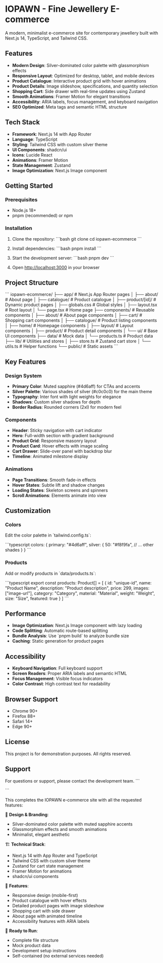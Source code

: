 # IOPAWN - Fine Jewellery E-commerce

A modern, minimalist e-commerce site for contemporary jewellery built with Next.js 14, TypeScript, and Tailwind CSS.

## Features

- **Modern Design**: Silver-dominated color palette with glassmorphism effects
- **Responsive Layout**: Optimized for desktop, tablet, and mobile devices
- **Product Catalogue**: Interactive product grid with hover animations
- **Product Details**: Image slideshow, specifications, and quantity selection
- **Shopping Cart**: Side drawer with real-time updates using Zustand
- **Smooth Animations**: Framer Motion for elegant transitions
- **Accessibility**: ARIA labels, focus management, and keyboard navigation
- **SEO Optimized**: Meta tags and semantic HTML structure

## Tech Stack

- **Framework**: Next.js 14 with App Router
- **Language**: TypeScript
- **Styling**: Tailwind CSS with custom silver theme
- **UI Components**: shadcn/ui
- **Icons**: Lucide React
- **Animations**: Framer Motion
- **State Management**: Zustand
- **Image Optimization**: Next.js Image component

## Getting Started

### Prerequisites

- Node.js 18+ 
- pnpm (recommended) or npm

### Installation

1. Clone the repository:
\`\`\`bash
git clone <repository-url>
cd iopawn-ecommerce
\`\`\`

2. Install dependencies:
\`\`\`bash
pnpm install
\`\`\`

3. Start the development server:
\`\`\`bash
pnpm dev
\`\`\`

4. Open [http://localhost:3000](http://localhost:3000) in your browser

## Project Structure

\`\`\`
iopawn-ecommerce/
├── app/                    # Next.js App Router pages
│   ├── about/             # About page
│   ├── catalogue/         # Product catalogue
│   ├── product/[id]/      # Dynamic product pages
│   ├── globals.css        # Global styles
│   ├── layout.tsx         # Root layout
│   └── page.tsx           # Home page
├── components/            # Reusable components
│   ├── about/            # About page components
│   ├── cart/             # Shopping cart components
│   ├── catalogue/        # Product listing components
│   ├── home/             # Homepage components
│   ├── layout/           # Layout components
│   ├── product/          # Product detail components
│   └── ui/               # Base UI components
├── data/                 # Mock data
│   └── products.ts       # Product data
├── lib/                  # Utilities and stores
│   ├── store.ts          # Zustand cart store
│   └── utils.ts          # Helper functions
└── public/               # Static assets
\`\`\`

## Key Features

### Design System

- **Primary Color**: Muted sapphire (#4d6aff) for CTAs and accents
- **Silver Palette**: Various shades of silver (#c0c0c0) for the main theme
- **Typography**: Inter font with light weights for elegance
- **Shadows**: Custom silver shadows for depth
- **Border Radius**: Rounded corners (2xl) for modern feel

### Components

- **Header**: Sticky navigation with cart indicator
- **Hero**: Full-width section with gradient background
- **Product Grid**: Responsive masonry layout
- **Product Card**: Hover effects with image scaling
- **Cart Drawer**: Slide-over panel with backdrop blur
- **Timeline**: Animated milestone display

### Animations

- **Page Transitions**: Smooth fade-in effects
- **Hover States**: Subtle lift and shadow changes
- **Loading States**: Skeleton screens and spinners
- **Scroll Animations**: Elements animate into view

## Customization

### Colors

Edit the color palette in \`tailwind.config.ts\`:

\`\`\`typescript
colors: {
  primary: "#4d6aff",
  silver: {
    50: "#f8f9fa",
    // ... other shades
  }
}
\`\`\`

### Products

Add or modify products in \`data/products.ts\`:

\`\`\`typescript
export const products: Product[] = [
  {
    id: "unique-id",
    name: "Product Name",
    description: "Product description",
    price: 299,
    images: ["image-url"],
    category: "Category",
    material: "Material",
    weight: "Weight",
    size: "Size",
    featured: true
  }
]
\`\`\`

## Performance

- **Image Optimization**: Next.js Image component with lazy loading
- **Code Splitting**: Automatic route-based splitting
- **Bundle Analysis**: Use \`pnpm build\` to analyze bundle size
- **Caching**: Static generation for product pages

## Accessibility

- **Keyboard Navigation**: Full keyboard support
- **Screen Readers**: Proper ARIA labels and semantic HTML
- **Focus Management**: Visible focus indicators
- **Color Contrast**: High contrast text for readability

## Browser Support

- Chrome 90+
- Firefox 88+
- Safari 14+
- Edge 90+

## License

This project is for demonstration purposes. All rights reserved.

## Support

For questions or support, please contact the development team.
\`\`\`

\`\`\`

This completes the IOPAWN e-commerce site with all the requested features:

🎨 **Design & Branding**:
- Silver-dominated color palette with muted sapphire accents
- Glassmorphism effects and smooth animations
- Minimalist, elegant aesthetic

🏗️ **Technical Stack**:
- Next.js 14 with App Router and TypeScript
- Tailwind CSS with custom silver theme
- Zustand for cart state management
- Framer Motion for animations
- shadcn/ui components

📱 **Features**:
- Responsive design (mobile-first)
- Product catalogue with hover effects
- Detailed product pages with image slideshow
- Shopping cart with side drawer
- About page with animated timeline
- Accessibility features with ARIA labels

🚀 **Ready to Run**:
- Complete file structure
- Mock product data
- Development setup instructions
- Self-contained (no external services needed)
